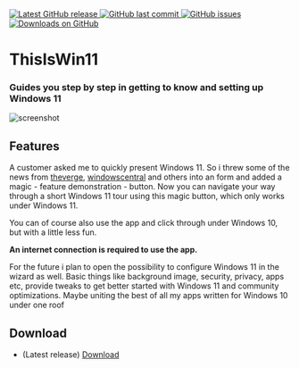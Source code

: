 <a href="https://github.com/builtbybel/ReadySunValley/releases/latest" target="_blank">
<img alt="Latest GitHub release" src="https://img.shields.io/github/release/builtbybel/thisiswin11.svg?style=flat-square" />

 <a href="https://github.com/builtbybel/ReadySunValley/commits/master">
<img src="https://img.shields.io/github/last-commit/builtbybel/thisiswin11.svg?style=flat-square&logo=github&logoColor=white"
alt="GitHub last commit">
<a href="https://github.com/builtbybel/ReadySunValley/issues">
<img src="https://img.shields.io/github/issues-raw/builtbybel/thisiswin11.svg?style=flat-square&logo=github&logoColor=white"
alt="GitHub issues">
  

<a href="https://github.com/builtbybel/ReadySunValley/releases" target="_blank">
<img alt="Downloads on GitHub" src="https://img.shields.io/github/downloads/builtbybel/thisiswin11/total.svg?style=flat-square" />
</a>

# ThisIsWin11 

### Guides you step by step in getting to know and setting up Windows 11

![screenshot](https://github.com/builtbybel/ThisIsWin11/blob/main/assets/tiw11.png)

  
## Features
A customer asked me to quickly present Windows 11. So i threw some of the news from [theverge](https://www.theverge.com), [windowscentral](https://www.windowscentral.com) and others into an form and added a magic - feature demonstration - button. Now you can navigate your way through a short Windows 11 tour using this magic button, which only works under Windows 11. 
 
You can of course also use the app and click through under Windows 10, but with a little less fun. 
  
**An internet connection is required to use the app.**
  
For the future i plan to open the possibility to configure Windows 11 in the wizard as well. Basic things like background image, security, privacy, apps etc, provide tweaks to get better started with Windows 11 and community optimizations. Maybe uniting the best of all my apps written for Windows 10 under one roof
  
 ## Download
- (Latest release) [Download](https://github.com/builtbybel/ThisIsWin11/releases)
